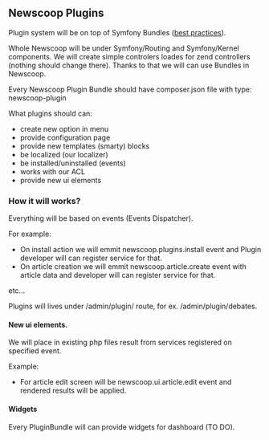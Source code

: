 ## Newscoop Plugins

Plugin system will be on top of Symfony Bundles ([best practices][1]).

Whole Newscoop will be under Symfony/Routing and Symfony/Kernel components. We will create simple controlers loades for zend controllers (nothing should change there). Thanks to that we will can use Bundles in Newscoop.

Every Newscoop Plugin Bundle should have composer.json file with type: newscoop-plugin

What plugins should can:

* create new option in menu
* provide configuration page
* provide new templates (smarty) blocks
* be localized (our localizer)
* be installed/uninstalled (events)
* works with our ACL
* provide new ui elements

### How it will works?

Everything will be based on events (Events Dispatcher). 

For example:

* On install action we will emmit newscoop.plugins.install event and Plugin developer will can register service for that.
* On article creation we will emmit newscoop.article.create event with article data and developer will can register service for that.

etc...

Plugins will lives under /admin/plugin/ route, for ex. /admin/plugin/debates.

#### New ui elements.

We will place in existing php files result from services registered on specified event.

Example:

* For article edit screen will be newscoop.ui.article.edit event and rendered results will be applied.

#### Widgets

Every PluginBundle will can provide widgets for dashboard (TO DO).



[1]: http://symfony.com/doc/2.0/cookbook/bundles/best_practices.html